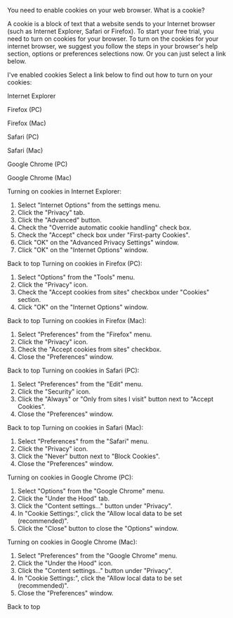 You need to enable cookies on your web browser. What is a cookie?

A cookie is a block of text that a website sends to your Internet browser (such as Internet Explorer, Safari or Firefox). To start your free trial, you need to turn on cookies for your browser. To turn on the cookies for your internet browser, we suggest you follow the steps in your browser's help section, options or preferences selections now. Or you can just select a link below.

I've enabled cookies Select a link below to find out how to turn on your cookies:

Internet Explorer

Firefox (PC)

Firefox (Mac)

Safari (PC)

Safari (Mac)

Google Chrome (PC)

Google Chrome (Mac)

Turning on cookies in Internet Explorer:

1.  Select "Internet Options" from the settings menu.
2.  Click the "Privacy" tab.
3.  Click the "Advanced" button.
4.  Check the "Override automatic cookie handling" check box.
5.  Check the "Accept" check box under "First-party Cookies".
6.  Click "OK" on the "Advanced Privacy Settings" window.
7.  Click "OK" on the "Internet Options" window.

Back to top Turning on cookies in Firefox (PC):

1.  Select "Options" from the "Tools" menu.
2.  Click the "Privacy" icon.
3.  Check the "Accept cookies from sites" checkbox under "Cookies" section.
4.  Click "OK" on the "Internet Options" window.

Back to top Turning on cookies in Firefox (Mac):

1.  Select "Preferences" from the "Firefox" menu.
2.  Click the "Privacy" icon.
3.  Check the "Accept cookies from sites" checkbox.
4.  Close the "Preferences" window.

Back to top Turning on cookies in Safari (PC):

1.  Select "Preferences" from the "Edit" menu.
2.  Click the "Security" icon.
3.  Click the "Always" or "Only from sites I visit" button next to "Accept Cookies".
4.  Close the "Preferences" window.

Back to top Turning on cookies in Safari (Mac):

1.  Select "Preferences" from the "Safari" menu.
2.  Click the "Privacy" icon.
3.  Click the "Never" button next to "Block Cookies".
4.  Close the "Preferences" window.

Turning on cookies in Google Chrome (PC):

1.  Select "Options" from the "Google Chrome" menu.
2.  Click the "Under the Hood" tab.
3.  Click the "Content settings..." button under "Privacy".
4.  In "Cookie Settings:", click the "Allow local data to be set (recommended)".
5.  Click the "Close" button to close the "Options" window.

Turning on cookies in Google Chrome (Mac):

1.  Select "Preferences" from the "Google Chrome" menu.
2.  Click the "Under the Hood" icon.
3.  Click the "Content settings..." button under "Privacy".
4.  In "Cookie Settings:", click the "Allow local data to be set (recommended)".
5.  Close the "Preferences" window.

Back to top